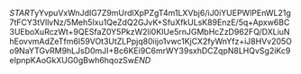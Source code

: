 $START$yYvpuVxWnJdIG7Z9mUrdlXpPZgT4m1LXVbj6/iJ0iYUEPWlPEnWL21g7tFCY3tVllvNz/5Meh5Ixu1QeZdQ2GJvK+SfuXfkULsK89EnzE/5q+Apxw6BC3UEboXuRczWt+9QESfaZ0Y5PkzW2li0KIUe5rnJGMbHcZzD962FQ/DXLiuNhEovvmAdZeTfm6I59VOt3UtZLPpjq80iijo1vwc1KjCX2fyWnYfz+iJ8HVv205Oo9NaYTGvRM9hLJsD0mJI+Bc6KEi9C6mrWY39sxhDCZqpN8LHQvSg2iKc9eIpnpKAoGkXUG0gBwh6hqozSw$END$